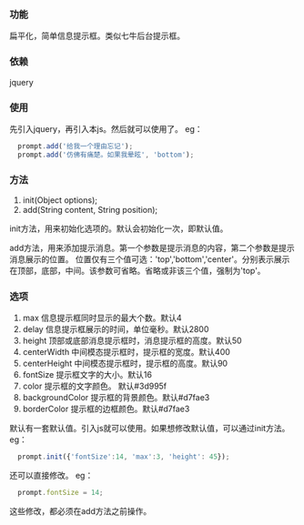 ### 功能
扁平化，简单信息提示框。类似七牛后台提示框。

### 依赖
jquery

### 使用
先引入jquery，再引入本js。然后就可以使用了。
eg：

```javascript
  prompt.add('给我一个理由忘记');
  prompt.add('仿佛有痛楚。如果我晕眩', 'bottom');
```
### 方法

1. init(Object options);
2. add(String content, String position);

init方法，用来初始化选项的。默认会初始化一次，即默认值。

add方法，用来添加提示消息。第一个参数是提示消息的内容，第二个参数是提示消息展示的位置。
位置仅有三个值可选：'top','bottom','center'。分别表示展示在顶部，底部，中间。该参数可省略。省略或非该三个值，强制为'top'。

### 选项
1. max 信息提示框同时显示的最大个数。默认4
2. delay 信息提示框展示的时间，单位毫秒。默认2800
3. height 顶部或底部消息提示框时，消息提示框的高度。默认50
4. centerWidth 中间模态提示框时，提示框的宽度。默认400
5. centerHeight 中间模态提示框时，提示框的高度。默认90
6. fontSize 提示框文字的大小。默认16
7. color 提示框的文字颜色。 默认#3d995f
8. backgroundColor 提示框的背景颜色。默认#d7fae3
9. borderColor 提示框的边框颜色。默认#d7fae3

默认有一套默认值。引入js就可以使用。如果想修改默认值，可以通过init方法。
eg：

```javascript
  prompt.init({'fontSize':14, 'max':3, 'height': 45});
```

还可以直接修改。
eg：

```javascript
  prompt.fontSize = 14;
```
 
这些修改，都必须在add方法之前操作。

